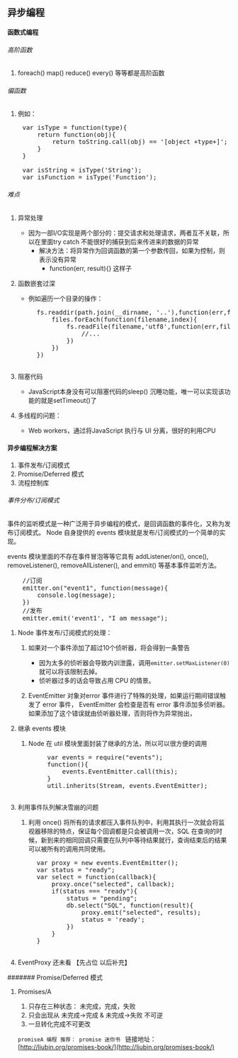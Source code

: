## 异步编程

#### 函数式编程

###### 高阶函数
1. foreach() map() reduce() every() 等等都是高阶函数

###### 偏函数
1. 例如：

<pre>
	var isType = function(type){
		return function(obj){
			return toString.call(obj) == '[object +type+]';
		}
	}
	
	var isString = isType('String');
	var isFunction = isType('Function');
</pre>

###### 难点

1. 异常处理

	* 因为一部I/O实现是两个部分的：提交请求和处理请求，两者互不关联，所以在里面try catch 不能很好的捕获到后来传进来的数据的异常
		* 解决方法：将异常作为回调函数的第一个参数传回，如果为控制，则表示没有异常
			* function(err, result){}  这样子
			
2. 函数嵌套过深

	* 例如遍历一个目录的操作：
	<pre>
		fs.readdir(path.join(__dirname, '..'),function(err,files){
			files.forEach(function(filename,index){
				fs.readFile(filename,'utf8',function(err,file){
					//...
				})
			})
		})
	</pre>

3. 阻塞代码

	* JavaScript本身没有可以阻塞代码的sleep() 沉睡功能，唯一可以实现该功能的就是setTimeout()了
	
4. 多线程的问题：

	* Web workers，通过将JavaScript 执行与 UI 分离，很好的利用CPU
	
	
#### 异步编程解决方案

1. 事件发布/订阅模式
2. Promise/Deferred 模式
3. 流程控制库

###### 事件分布/订阅模式

事件的监听模式是一种广泛用于异步编程的模式，是回调函数的事件化，又称为发布订阅模式。 Node 自身提供的 events 模块就是发布/订阅模式的一个简单的实现。

events 模块里面的不存在事件冒泡等等它具有 addListener/on(), once(), removeListener(), removeAllListener(), and emmit() 等基本事件监听方法。

<pre>
	//订阅
	emitter.on("event1", function(message){
		console.log(message);
	})
	//发布
	emitter.emit('event1', "I am message");
</pre>
	
1. Node 事件发布/订阅模式的处理：

	1. 如果对一个事件添加了超过10个侦听器，将会得到一条警告
		* 因为太多的侦听器会导致内训泄露，调用<code>emitter.setMaxListener(0)</code> 就可以将该限制去掉。
		* 侦听器过多的话会导致占用 CPU 的情景。
		
	2. EventEmitter 对象对error 事件进行了特殊的处理，如果运行期间错误触发了 error 事件， EventEmitter 会检查是否有 error 事件添加多侦听器。如果添加了这个错误就由侦听器处理，否则将作为异常抛出，
	
2. 继承 events 模块

	1. Node 在 util 模块里面封装了继承的方法，所以可以很方便的调用
		<pre>
			var events = require("events");
			function(){
				events.EventEmitter.call(this);
			}
			util.inherits(Stream, events.EventEmitter);
		</pre>
		
3. 利用事件队列解决雪崩的问题

	1. 利用 once() 将所有的请求都压入事件队列中，利用其执行一次就会将监视器移除的特点，保证每个回调都是只会被调用一次，SQL 在查询的时候，新到来的相同回调只需要在队列中等待结果就行，查询结束后的结果可以被所有的调用共同使用。
	<pre>
		var proxy = new events.EventEmitter();
		var status = "ready";
		var select = function(callback){
			proxy.once("selected", callback);
			if(status === "ready"){
				status = "pending";
				db.select("SQL", function(result){
					proxy.emit("selected", results);
					status = 'ready';
				})
			}
		}
	</pre>
	
4. EventProxy 还未看 【先占位 以后补充】

####### Promise/Deferred 模式
1. Promises/A 

	1. 只存在三种状态： 未完成，完成，失败
	2. 只会出现从 未完成->完成 & 未完成->失败 不可逆
	3. 一旦转化完成不可更改
	
	``promiseA 编程 推荐： promise 迷你书
	``
	链接地址：[http://liubin.org/promises-book/](http://liubin.org/promises-book/) 	
